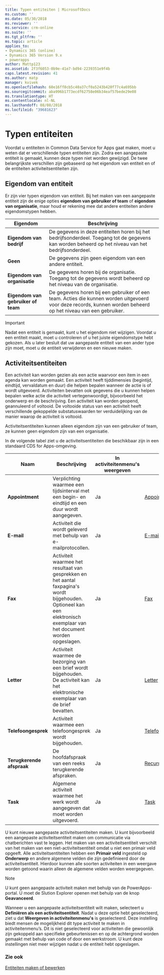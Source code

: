 ```yaml
---
title: Typen entiteiten | MicrosoftDocs
ms.custom: ''
ms.date: 05/30/2018
ms.reviewer: ''
ms.service: crm-online
ms.suite: ''
ms.tgt_pltfrm: ''
ms.topic: article
applies_to:
- Dynamics 365 (online)
- Dynamics 365 Version 9.x
- powerapps
author: Mattp123
ms.assetid: 2f3f6053-0b9e-41e7-bd94-2239351e9f4b
caps.latest.revision: 41
ms.author: matp
manager: kvivek
ms.openlocfilehash: 60e16ff8cb5c40a37cf0a5243b420f77c4a695bb
ms.sourcegitcommit: aba996b1773ecdf62758e06b34eaf57bede29e08
ms.translationtype: HT
ms.contentlocale: nl-NL
ms.lasthandoff: 08/08/2018
ms.locfileid: "39681623"
---
```

# <a name="types-of-entities"></a>Typen entiteiten

Voordat u entiteiten in Common Data Service for Apps gaat maken, moet u weten dat er verschillende typen entiteiten zijn. Zodra een aangepaste entiteit is gemaakt, kunnen deze typen niet worden gewijzigd. De twee belangrijkste verschillen zijn gebaseerd op het eigendom van entiteit en of de entiteiten activiteitsentiteiten zijn.  
  
<a name="BKMK_EntityOwnership"></a>

## <a name="entity-ownership"></a>Eigendom van entiteit  

Er zijn vier typen eigendom van entiteit. Bij het maken van een aangepaste entiteit zijn de enige opties **eigendom van gebruiker of team** of **eigendom van organisatie**, maar houd er rekening mee dat andere entiteiten andere eigendomstypen hebben.  
  
|Eigendom|Beschrijving|  
|---------------|-----------------|  
|**Eigendom van bedrijf**|De gegevens in deze entiteiten horen bij het bedrijfsonderdeel. Toegang tot de gegevens kan worden beheerd op het niveau van het bedrijfsonderdeel.|  
|**Geen**|De gegevens zijn geen eigendom van een andere entiteit.|  
|**Eigendom van organisatie**|De gegevens horen bij de organisatie. Toegang tot de gegevens wordt beheerd op het niveau van de organisatie.|  
|**Eigendom van gebruiker of team**|De gegevens horen bij een gebruiker of een team. Acties die kunnen worden uitgevoerd voor deze records, kunnen worden beheerd op het niveau van een gebruiker.|  
  
  
> [!IMPORTANT]
>  Nadat een entiteit is gemaakt, kunt u het eigendom niet wijzigen. Voordat u een entiteit maakt, moet u controleren of u het juiste eigendomstype hebt gekozen. Als u later besluit dat uw aangepaste entiteit van een ander type zijn moet, moet u de entiteit verwijderen en een nieuwe maken.
  
<a name="BKMK_ActivityEntities"></a>

## <a name="activity-entities"></a>Activiteitsentiteiten

Een activiteit kan worden gezien als een actie waarvoor een item in een agenda kan worden gemaakt. Een activiteit heeft tijddimensies (begintijd, eindtijd, vervaldatum en duur) die helpen bepalen wanneer de actie is of wordt uitgevoerd. Activiteiten bevatten ook gegevens die u kunnen helpen bepalen welke actie die activiteit vertegenwoordigt, bijvoorbeeld het onderwerp en de beschrijving. Een activiteit kan worden geopend, geannuleerd of voltooid. De voltooide status van een activiteit heeft verschillende gekoppelde substatuswaarden ter verduidelijking van de manier waarop de activiteit is voltooid.  
  
Activiteitsentiteiten kunnen alleen eigendom zijn van een gebruiker of team, ze kunnen geen eigendom zijn van een organisatie.  
  
In de volgende tabel ziet u de activiteitsentiteiten die beschikbaar zijn in een standaard CDS for Apps-omgeving.
  
|Naam|Beschrijving|In activiteitenmenu's weergeven|Referentie|
|----------|-----------------|----------------|---------------|  
|**Appointment**|Verplichting waarmee een tijdsinterval met een begin- en eindtijd en een duur wordt aangegeven.|Ja|[Appointment](/powerapps/developer/common-data-service/reference/entities/appointment)|
|**E-mail**|Activiteit die wordt geleverd met behulp van e-mailprotocollen.|Ja|[E-mail](/powerapps/developer/common-data-service/reference/entities/email)|
|**Fax**|Activiteit waarmee het resultaat van gesprekken en het aantal faxpagina's wordt bijgehouden. Optioneel kan een elektronisch exemplaar van het document worden opgeslagen.|Ja|[Fax](/powerapps/developer/common-data-service/reference/entities/fax)|
|**Letter**|Activiteit waarmee de bezorging van een brief wordt bijgehouden. De activiteit kan het elektronische exemplaar van de brief bevatten.|Ja|[Letter](/powerapps/developer/common-data-service/reference/entities/letter)|
|**Telefoongesprek**|Activiteit waarmee een telefoongesprek wordt bijgehouden.|Ja|[Telefoongesprek ](/powerapps/developer/common-data-service/reference/entities/phonecall)|
|**Terugkerende afspraak**|De hoofdafspraak van een reeks terugkerende afspraken.|Ja|[RecurringAppointmentMaster](/powerapps/developer/common-data-service/reference/entities/recurringappointmentmaster)|
|**Task**|Algemene activiteit waarmee het werk wordt aangegeven dat moet worden uitgevoerd.|Ja|[Task](/powerapps/developer/common-data-service/reference/entities/task)|
  
U kunt nieuwe aangepaste activiteitsentiteiten maken. U kunt bijvoorbeeld een aangepaste activiteitsentiteit maken om communicatie via chatberichten vast te leggen. Het maken van een activiteitsentiteit verschilt van het maken van een niet-activiteitsentiteit omdat u niet een primair veld opgeeft. Alle activiteitsentiteiten hebben een **Primair veld** ingesteld op **Onderwerp** en andere algemene velden die zijn gedefinieerd door de activiteitsentiteit. Hierdoor kunnen alle soorten activiteiten in een weergave worden getoond waarin alleen de algemene velden worden weergegeven.  

> [!NOTE]
> U kunt geen aangepaste activiteit maken met behulp van de PowerApps-portal. U moet de Slution Explorer openen met behulp van de knop **Geavanceerd**.
  
Wanneer u een aangepaste activiteitsentiteit wilt maken, selecteert u **Definiëren als een activiteitsentiteit**. Nadat u deze optie hebt geselecteerd, ziet u dat **Weergeven in activiteitenmenu's** is geselecteerd. Deze instelling biedt mensen de mogelijkheid dit type activiteit te maken in activiteitenmenu’s. Dit is niet geselecteerd voor activiteiten die gewoonlijk zijn gekoppeld aan specifieke gebeurtenissen en op de achtergrond worden gemaakt met behulp van code of door een werkstroom. U kunt deze instellingen niet meer wijzigen nadat u de entiteit hebt opgeslagen.  

### <a name="see-also"></a>Zie ook
[Entiteiten maken of bewerken](create-edit-entities.md)
